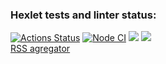 ### Hexlet tests and linter status:
[![Actions Status](https://github.com/steshi/frontend-project-lvl3/workflows/hexlet-check/badge.svg)](https://github.com/steshi/frontend-project-lvl3/actions)
[![Node CI](https://github.com/steshi/frontend-project-lvl3/actions/workflows/nodejs.yml/badge.svg)](https://github.com/steshi/frontend-project-lvl3/actions/workflows/nodejs.yml)
<a href="https://codeclimate.com/github/steshi/frontend-project-lvl3/maintainability"><img src="https://api.codeclimate.com/v1/badges/9e14846f2ac0d5f4b870/maintainability" /></a>
<a href="https://codeclimate.com/github/steshi/frontend-project-lvl3/test_coverage"><img src="https://api.codeclimate.com/v1/badges/9e14846f2ac0d5f4b870/test_coverage" /></a>
<br>
<a href="http://rss-agregator-ste-shi.vercel.app/">RSS agregator</a> 